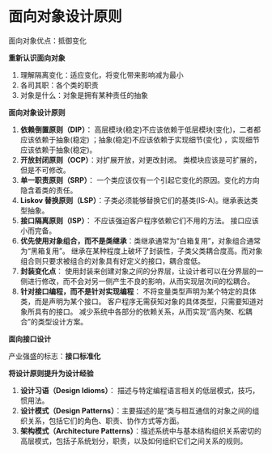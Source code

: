 # 面向对象设计原则

面向对象优点：抵御变化

**重新认识面向对象**

1. 理解隔离变化：适应变化，将变化带来影响减为最小
2. 各司其职：各个类的职责
3. 对象是什么：对象是拥有某种责任的抽象

**面向对象设计原则**

1. **依赖倒置原则（DIP）**： 高层模块(稳定)不应该依赖于低层模块(变化)，二者都应该依赖于抽象(稳定) ；抽象(稳定)不应该依赖于实现细节(变化) ，实现细节应该依赖于抽象(稳定)。
2. **开放封闭原则（OCP）**：对扩展开放，对更改封闭。 类模块应该是可扩展的，但是不可修改。
3. **单一职责原则（SRP）**： 一个类应该仅有一个引起它变化的原因。变化的方向隐含着类的责任。
4. **Liskov 替换原则（LSP）**：子类必须能够替换它们的基类(IS-A)。继承表达类型抽象。
5. **接口隔离原则（ISP）**： 不应该强迫客户程序依赖它们不用的方法。 接口应该小而完备。
6. **优先使用对象组合，而不是类继承**：类继承通常为“白箱复用”，对象组合通常为“黑箱复用”。 继承在某种程度上破坏了封装性，子类父类耦合度高。而对象组合则只要求被组合的对象具有好定义的接口，耦合度低。
7. **封装变化点**： 使用封装来创建对象之间的分界层，让设计者可以在分界层的一侧进行修改，而不会对另一侧产生不良的影响，从而实现层次间的松耦合。
8. **针对接口编程，而不是针对实现编程**： 不将变量类型声明为某个特定的具体类，而是声明为某个接口。 客户程序无需获知对象的具体类型，只需要知道对象所具有的接口。 减少系统中各部分的依赖关系，从而实现“高内聚、松耦合”的类型设计方案。

**面向接口设计**

产业强盛的标志：**接口标准化**

**将设计原则提升为设计经验**

1. **设计习语（Design Idioms）**： 描述与特定编程语言相关的低层模式，技巧，惯用法。
2. **设计模式（Design Patterns）**：主要描述的是“类与相互通信的对象之间的组织关系，包括它们的角色、职责、协作方式等方面。
3. **架构模式（Architecture Patterns）**：描述系统中与基本结构组织关系密切的高层模式，包括子系统划分，职责，以及如何组织它们之间关系的规则。